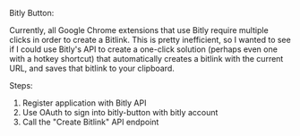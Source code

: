 Bitly Button:

Currently, all Google Chrome extensions that use Bitly require multiple clicks in order to create a Bitlink. This is pretty inefficient, so I wanted to see if I could use Bitly's API to create a one-click solution (perhaps even one with a hotkey shortcut) that automatically creates a bitlink with the current URL, and saves that bitlink to your clipboard. 

Steps:
1. Register application with Bitly API
2. Use OAuth to sign into bitly-button with bitly account
3. Call the "Create Bitlink" API endpoint